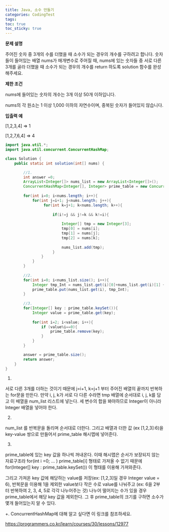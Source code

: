 ```yaml
---
title: Java, 소수 만들기
categories: CodingTest
tags: 
toc: true
toc_sticky: true
---
```


**문제 설명**  

주어진 숫자 중 3개의 수를 더했을 때 소수가 되는 경우의 개수를 구하려고 합니다. 숫자들이 들어있는 배열 nums가 매개변수로 주어질 때, nums에 있는 숫자들 중 서로 다른 3개를 골라 더했을 때 소수가 되는 경우의 개수를 return 하도록 solution 함수를 완성해주세요.

**제한 조건**

nums에 들어있는 숫자의 개수는 3개 이상 50개 이하입니다.

nums의 각 원소는 1 이상 1,000 이하의 자연수이며, 중복된 숫자가 들어있지 않습니다.

**입출력 예**

[1,2,3,4]	=> 1

[1,2,7,6,4]	=> 4


```java
import java.util.*;
import java.util.concurrent.ConcurrentHashMap;

class Solution {
    public static int solution(int[] nums) {

        //1.
        int answer =0;         
        ArrayList<Integer[]> nums_list = new ArrayList<Integer[]>();
        ConcurrentHashMap<Integer[], Integer> prime_table = new ConcurrentHashMap<Integer[],Integer>();
        
        for(int i=0; i<nums.length; i++){
            for(int j=i+1; j<nums.length; j++){
                 for(int k=j+1; k<nums.length; k++){
                     
                     if(i!=j && j!=k && k!=i){
                         
                         Integer[] tmp = new Integer[3];   
                         tmp[0] = nums[i];
                         tmp[1] = nums[j];
                         tmp[2] = nums[k]; 
                         
                         nums_list.add(tmp);
                     }         
                }   
            }
        }
        
        //2.
        for(int i=0; i<nums_list.size(); i++){
            Integer tmp_Int = nums_list.get(i)[0]+nums_list.get(i)[1] + nums_list.get(i)[2];            
            prime_table.put(nums_list.get(i), tmp_Int);
        }
 
        //3.
        for(Integer[] key : prime_table.keySet()){
            Integer value = prime_table.get(key);
            
            for(int i=2; i<value; i++){
                if (value%i==0){
                    prime_table.remove(key);
                }
            }
        }

        answer = prime_table.size();
        return answer;
    }
}
```
1.
서로 다른 3개를 더하는 것이기 때문에 j=i+1, k=j+1 부터 주어진 배열의 끝까지 반복하는 for문을 만든다. 만약 i, j, k가 서로 다 다른 수라면 tmp 배열에 순서대로 i, j, k를 담고 이 배열을 num_list 리스트에 넣는다. 세 변수의 합을 봐야하므로 Integer이 아니라 Integer 배열을 넣어야 한다. 

2.
num_list 를 반복문을 돌리며 순서대로 더한다. 그리고 배열과 더한 값 (ex [1,2,3]:6)을 key-value 쌍으로 만들어서 prime_table 해시맵에 넣어준다.

3.
prime_table에 있는 key 값을 하나씩 꺼내온다. 이때 해시맵은 순서가 보장되지 않는 자료구조라 for(int i =0; ... ) prime_table[i] 형태로 가져올 수 없기 때문에 for(Integer[] key : prime_table.keySet()) 이 형태를 이용해 가져와준다. 

그리고 가져온 key 값에 해당하는 value를 저장(ex: [1,2,3]일 경우 Integer value = 6), 반복문을 이용해 1을 제외한 value보다 작은 수로 value를 나눠주고 (ex: 6을 2부터 반복하여 2, 3, 4, 5로 각각 나누어주는 것) 나누어 떨어지는 수가 있을 경우 prime_table에서 해당 key 값을 제외한다. 그 후 prime_table의 크기를 구하면 소수가 몇개 들어있는지 알 수 있다. 

+. ConcurrentHashMap에 대해 알고 싶다면 이 링크를 참조하세요. 

https://programmers.co.kr/learn/courses/30/lessons/12977